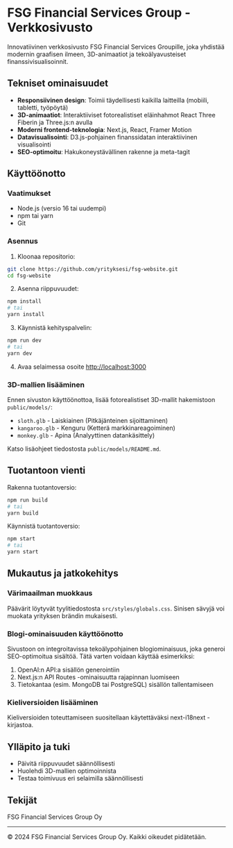 # FSG Financial Services Group - Verkkosivusto

Innovatiivinen verkkosivusto FSG Financial Services Groupille, joka yhdistää modernin graafisen ilmeen, 3D-animaatiot ja tekoälyavusteiset finanssivisualisoinnit.

## Tekniset ominaisuudet

- **Responsiivinen design**: Toimii täydellisesti kaikilla laitteilla (mobiili, tabletti, työpöytä)
- **3D-animaatiot**: Interaktiiviset fotorealistiset eläinhahmot React Three Fiberin ja Three.js:n avulla
- **Moderni frontend-teknologia**: Next.js, React, Framer Motion
- **Datavisualisointi**: D3.js-pohjainen finanssidatan interaktiivinen visualisointi
- **SEO-optimoitu**: Hakukoneystävällinen rakenne ja meta-tagit

## Käyttöönotto

### Vaatimukset

- Node.js (versio 16 tai uudempi)
- npm tai yarn
- Git

### Asennus

1. Kloonaa repositorio:
```bash
git clone https://github.com/yrityksesi/fsg-website.git
cd fsg-website
```

2. Asenna riippuvuudet:
```bash
npm install
# tai
yarn install
```

3. Käynnistä kehityspalvelin:
```bash
npm run dev
# tai
yarn dev
```

4. Avaa selaimessa osoite [http://localhost:3000](http://localhost:3000)

### 3D-mallien lisääminen

Ennen sivuston käyttöönottoa, lisää fotorealistiset 3D-mallit hakemistoon `public/models/`:

- `sloth.glb` - Laiskiainen (Pitkäjänteinen sijoittaminen)
- `kangaroo.glb` - Kenguru (Ketterä markkinareagoiminen)
- `monkey.glb` - Apina (Analyyttinen datankäsittely)

Katso lisäohjeet tiedostosta `public/models/README.md`.

## Tuotantoon vienti

Rakenna tuotantoversio:

```bash
npm run build
# tai
yarn build
```

Käynnistä tuotantoversio:

```bash
npm start
# tai
yarn start
```

## Mukautus ja jatkokehitys

### Värimaailman muokkaus

Päävärit löytyvät tyylitiedostosta `src/styles/globals.css`. Sinisen sävyjä voi muokata yrityksen brändin mukaisesti.

### Blogi-ominaisuuden käyttöönotto

Sivustoon on integroitavissa tekoälypohjainen blogiominaisuus, joka generoi SEO-optimoitua sisältöä. Tätä varten voidaan käyttää esimerkiksi:

1. OpenAI:n API:a sisällön generointiin
2. Next.js:n API Routes -ominaisuutta rajapinnan luomiseen
3. Tietokantaa (esim. MongoDB tai PostgreSQL) sisällön tallentamiseen

### Kieliversioiden lisääminen

Kieliversioiden toteuttamiseen suositellaan käytettäväksi next-i18next -kirjastoa.

## Ylläpito ja tuki

- Päivitä riippuvuudet säännöllisesti
- Huolehdi 3D-mallien optimoinnista 
- Testaa toimivuus eri selaimilla säännöllisesti

## Tekijät

FSG Financial Services Group Oy

---

© 2024 FSG Financial Services Group Oy. Kaikki oikeudet pidätetään.
